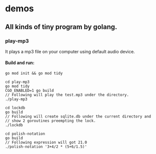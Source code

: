 # demos
## All kinds of tiny program by golang.
### play-mp3
It plays a mp3 file on your computer using default audio device.
#### Build and run:
    go mod init && go mod tidy

    cd play-mp3
    go mod tidy
    CGO_ENABLED=1 go build
    // Following will play the test.mp3 under the directory.
    ./play-mp3

    cd lockdb
    go build
    // Following will create sqlite.db under the current directory and
    // show 2 goroutines preempting the lock.
    ./lockdb

    cd polish-notation
    go build
    // Following expression will got 21.0
    ./polish-notation '3+4/2 * (5+6/1.5)'
    
